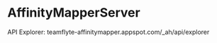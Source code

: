 AffinityMapperServer
====================
API Explorer:
teamflyte-affinitymapper.appspot.com/_ah/api/explorer

